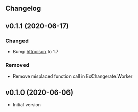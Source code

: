 ## Changelog

## v0.1.1 (2020-06-17)
### Changed
* Bump [httpoison](https://github.com/edgurgel/httpoison) to 1.7

### Removed
* Remove misplaced function call in ExChangerate.Worker

## v0.1.0 (2020-06-06)

* Initial version

